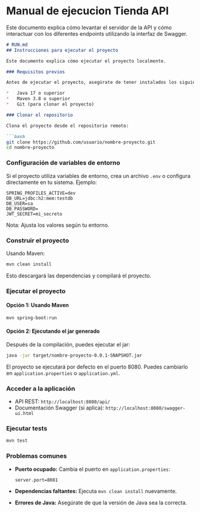# Manual de ejecucion Tienda API

Este documento explica cómo levantar el servidor de la API y cómo interactuar con los diferentes endpoints utilizando la interfaz de Swagger.

```markdown
# RUN.md
## Instrucciones para ejecutar el proyecto

Este documento explica cómo ejecutar el proyecto localmente.

### Requisitos previos

Antes de ejecutar el proyecto, asegúrate de tener instalados los siguientes programas:

*   Java 17 o superior 
*   Maven 3.8 o superior 
*   Git (para clonar el proyecto) 

### Clonar el repositorio

Clona el proyecto desde el repositorio remoto:

```bash
git clone https://github.com/usuario/nombre-proyecto.git
cd nombre-proyecto
```

### Configuración de variables de entorno

Si el proyecto utiliza variables de entorno, crea un archivo `.env` o configura directamente en tu sistema. Ejemplo:

```
SPRING_PROFILES_ACTIVE=dev
DB_URL=jdbc:h2:mem:testdb
DB_USER=sa
DB_PASSWORD=
JWT_SECRET=mi_secreto
```

Nota: Ajusta los valores según tu entorno.

### Construir el proyecto

Usando Maven:

```bash
mvn clean install
```

Esto descargará las dependencias y compilará el proyecto.

### Ejecutar el proyecto

#### Opción 1: Usando Maven

```bash
mvn spring-boot:run
```

#### Opción 2: Ejecutando el jar generado

Después de la compilación, puedes ejecutar el jar:

```bash
java -jar target/nombre-proyecto-0.0.1-SNAPSHOT.jar
```

El proyecto se ejecutará por defecto en el puerto 8080. Puedes cambiarlo en `application.properties` o `application.yml`.

### Acceder a la aplicación

*   API REST: `http://localhost:8080/api/` 
*   Documentación Swagger (si aplica): `http://localhost:8080/swagger-ui.html` 

### Ejecutar tests

```bash
mvn test
```

### Problemas comunes

*   **Puerto ocupado:** Cambia el puerto en `application.properties`:

    ```
    server.port=8081
    ```

*   **Dependencias faltantes:** Ejecuta `mvn clean install` nuevamente.
*   **Errores de Java:** Asegúrate de que la versión de Java sea la correcta.
```
